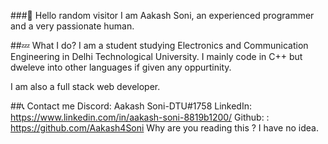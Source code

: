 
###👋 Hello random visitor
I am Aakash Soni, an experienced programmer and a very passionate human.

##💤 What I do?
I am a student studying Electronics and Communication Engineering in Delhi Technological University. I mainly code in C++ but dweleve into other languages if given any oppurtinity.

I am also a full stack web developer.

##📞 Contact me
Discord: Aakash Soni-DTU#1758
LinkedIn: https://www.linkedin.com/in/aakash-soni-8819b1200/
Github: : https://github.com/Aakash4Soni
Why are you reading this ?
I have no idea.
